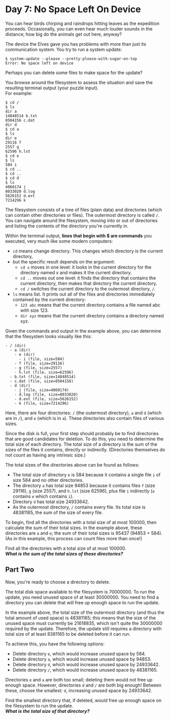 
# Day 7: No Space Left On Device

You can hear birds chirping 
and raindrops hitting leaves as the expedition proceeds. 
Occasionally, you can even hear much louder sounds in the distance; 
how big do the animals get out here, anyway?

The device the Elves gave you has problems with more 
than just its communication system. 
You try to run a system update:

```
$ system-update --please --pretty-please-with-sugar-on-top
Error: No space left on device
```

Perhaps you can delete some files to make space for the update?

You browse around the filesystem to assess the situation 
and save the resulting terminal output (your puzzle input).  
For example:

```
$ cd /
$ ls
dir a
14848514 b.txt
8504156 c.dat
dir d
$ cd a
$ ls
dir e
29116 f
2557 g
62596 h.lst
$ cd e
$ ls
584 i
$ cd ..
$ cd ..
$ cd d
$ ls
4060174 j
8033020 d.log
5626152 d.ext
7214296 k
```

The filesystem consists of a tree of files (plain data) 
and directories (which can contain other directories or files). 
The outermost directory is called `/`. 
You can navigate around the filesystem, 
moving into or out of directories 
and listing the contents of the directory you're currently in.

Within the terminal output, 
**lines that begin with $ are commands** you executed, 
very much like some modern computers:

- `cd` means change directory. 
This changes which directory is the current directory, 
- but the specific result depends on the argument:
  - `cd x` moves in one level: 
  it looks in the current directory for the directory named x 
  and makes it the current directory.
  - `cd ..` moves out one level: 
  it finds the directory that contains the current directory, 
  then makes that directory the current directory.
  - `cd /` switches the current directory to the outermost directory, `/`.
- `ls` means list. 
It prints out all of the files and directories 
immediately contained by the current directory:
  - `123 abc` means that the current directory 
  contains a file named abc with size 123.
  - `dir xyz` means that the current directory 
  contains a directory named xyz.

Given the commands and output in the example above, 
you can determine that the filesystem looks visually like this:

```
- / (dir)
  - a (dir)
    - e (dir)
      - i (file, size=584)
    - f (file, size=29116)
    - g (file, size=2557)
    - h.lst (file, size=62596)
  - b.txt (file, size=14848514)
  - c.dat (file, size=8504156)
  - d (dir)
    - j (file, size=4060174)
    - d.log (file, size=8033020)
    - d.ext (file, size=5626152)
    - k (file, size=7214296)
```

Here, there are four directories: 
`/` (the outermost directory), 
`a` and `d` (which are in `/`), 
and `e` (which is in `a`). 
These directories also contain files of various sizes.

Since the disk is full, 
your first step should probably be to find directories 
that are good candidates for deletion. 
To do this, you need to determine the total size of each directory. 
The total size of a directory is the sum of the sizes 
of the files it contains, directly or indirectly. 
(Directories themselves do not count as having any intrinsic size.)

The total sizes of the directories above can be found as follows:

- The total size of directory `e` is 584 
because it contains a single file `i` of size 584 
and no other directories.
- The directory `a` has total size 94853 
because it contains files `f` (size 29116), 
`g` (size 2557), and `h.lst` (size 62596), 
plus file `i` indirectly (`a` contains `e` which contains `i`).
- Directory `d` has total size 24933642.
- As the outermost directory, `/` contains every file. 
Its total size is 48381165, the sum of the size of every file.

To begin, find all the directories 
with a total size of at most 100000, 
then calculate the sum of their total sizes. 
In the example above, these directories are `a` and `e`; 
the sum of their total sizes is 95437 (94853 + 584). 
(As in this example, this process can count files more than once!)

Find all the directories with a total size of at most 100000.  
**_What is the sum of the total sizes of those directories?_**


## Part Two 

Now, you're ready to choose a directory to delete.

The total disk space available to the filesystem is 70000000. 
To run the update, you need unused space of at least 30000000. 
You need to find a directory you can delete 
that will free up enough space to run the update.

In the example above, the total size of the outermost directory 
(and thus the total amount of used space) is 48381165; 
this means that the size of the unused space must currently be 21618835, 
which isn't quite the 30000000 required by the update. 
Therefore, the update still requires a directory 
with total size of at least 8381165 
to be deleted before it can run.

To achieve this, you have the following options:

- Delete directory `e`, which would increase unused space by 584.
- Delete directory `a`, which would increase unused space by 94853.
- Delete directory `d`, which would increase unused space by 24933642.
- Delete directory `/`, which would increase unused space by 48381165.

Directories `e` and `a` are both too small; 
deleting them would not free up enough space. 
However, directories `d` and `/` are both big enough! 
Between these, choose the smallest: `d`, 
increasing unused space by 24933642.

Find the smallest directory that, if deleted, would free up enough space 
on the filesystem to run the update.  
**_What is the total size of that directory?_**
